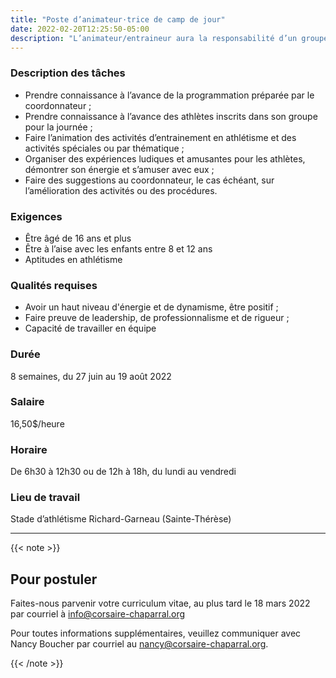 ```yaml
---
title: "Poste d’animateur·trice de camp de jour"
date: 2022-02-20T12:25:50-05:00
description: "L’animateur/entraineur aura la responsabilité d’un groupe d’athlètes pour une journée. Il supervisera les athlètes dans les entrainements en athlétisme et il fera des animations spéciales ou par thématique. En tout temps, il doit assurer la sécurité de son groupe d’athlètes et respecter les directives reliées au Covid."
---
```


### Description des tâches

- Prendre connaissance à l’avance de la programmation préparée par le coordonnateur ;
- Prendre connaissance à l’avance des athlètes inscrits dans son groupe pour la journée ;
- Faire l’animation des activités d’entrainement en athlétisme et des activités spéciales ou par
  thématique ;
- Organiser des expériences ludiques et amusantes pour les athlètes, démontrer son énergie et
  s’amuser avec eux ;
- Faire des suggestions au coordonnateur, le cas échéant, sur l’amélioration des activités ou des
  procédures.

### Exigences

- Être âgé de 16 ans et plus
- Être à l’aise avec les enfants entre 8 et 12 ans
- Aptitudes en athlétisme


### Qualités requises

- Avoir un haut niveau d'énergie et de dynamisme, être positif ;
- Faire preuve de leadership, de professionnalisme et de rigueur ;
- Capacité de travailler en équipe


### Durée

8 semaines, du 27 juin au 19 août 2022


### Salaire

16,50$/heure

### Horaire

De 6h30 à 12h30 ou de 12h à 18h, du lundi au vendredi

### Lieu de travail

Stade d’athlétisme Richard-Garneau (Sainte-Thérèse)

---

{{< note >}}

## Pour postuler

Faites-nous parvenir votre curriculum vitae, au plus tard le 18 mars 2022 par courriel à <info@corsaire-chaparral.org>

Pour toutes informations supplémentaires, veuillez communiquer avec Nancy Boucher par courriel au <nancy@corsaire-chaparral.org>.

{{< /note >}}


